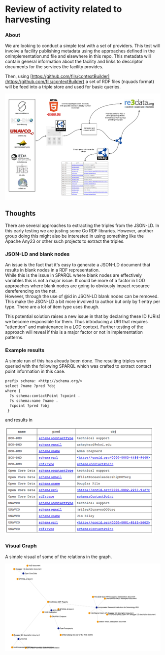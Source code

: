 # Review of activity related to harvesting

### About
We are looking to conduct a simple test with a set of providers.  This test will involve
a facility publishing metadata using the approaches defined in the onImplementation.md file 
and elsewhere in this repo.  This metadata will contain general information about the facility 
and links to descriptor documents for the services the facility provides.

Then, using [https://github.com/fils/contextBuilder](https://github.com/fils/contextBuilder) a
set of RDF files (nquads format) will be feed into a triple store and used for basic queries.

![havesting diagram](./Images/harvest.png)

## Thoughts
There are several approaches to extracting the triples from the JSON-LD.   In this early
testing we are justing some Go RDF libraries.   However, another group doing this might also be 
interested in using something like the Apache Any23 or other such projects to extract the 
triples.

### JSON-LD and blank nodes
An issue is the fact that it's easy to generate a JSON-LD document 
that results in blank nodes in a RDF representation.  
While this is the issue in SPARQL where blank nodes are effectively variables this is not 
a major issue.   It could be more of a factor in LOD approaches where blank nodes
are going to obviously impact resource dereferencing on the net.  
However, through the use of @id in JSON-LD blank nodes can be removed.  This 
make the JSON-LD a bit more involved to author but only by 1 entry per type.  There are a lot 
of item type uses though. 

This potential solution raises a new issue in that by declaring these ID (URIs) we 
become responsible for them.  Thus introducing a URI that requires "attention" and 
maintenance in a LOD context.  Further testing of the approach will reveal if this is a major
factor or not in implementation patterns.  

### Example results
A simple run of this has already been done.  The resulting triples were queried with the following SPARQL which 
was crafted to extract contact point information in this case.  

```
prefix schema: <http://schema.org/>
select ?name ?pred ?obj
where {
  ?s schema:contactPoint ?cpoint .
  ?s schema:name ?name .
  ?cpoint ?pred ?obj
 }
 ```

 and results in

![Result Table](./Images/resultTable.png)


### Visual Graph 
A simple visual of some of the relations in the graph.

![Result Table](./Images/CDFRWGgraph.png)


